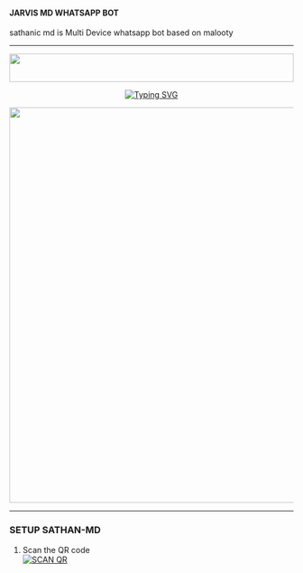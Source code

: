 #### JARVIS MD WHATSAPP BOT
sathanic md is Multi Device whatsapp bot based on malooty
***

<img src="https://i.imgur.com/dBaSKWF.gif" height="50" width="100%">

<p align="center">
<a href="https://git.io/typing-svg"><img src="https://readme-typing-svg.demolab.com?font=Fira+Code&weight=100&size=10&pause=500&color=5513F8&width=435&lines=SATHANIC+WA+BOT+BASED+ON+MALOOTY" alt="Typing SVG" /></a>
</p>

<p align="center">
<a href="https://github.com/Sathanic666/SATHANIC-MD">
    <img src="https://ik.imagekit.io/eypz/1728213088407_EFJZ4fMXy.png"  width="700px">
</a>
<hr>


### SETUP SATHAN-MD

1. Scan the QR code
    <br>
<a href='https://sathanic666.SATHANIC-MD.xyz/' target="_blank"><img alt='SCAN QR' src='https://img.shields.io/badge/Scan_qr-100000?style=for-the-badge&logo=scan&logoColor=white&labelColor=black&color=black'/></a>
